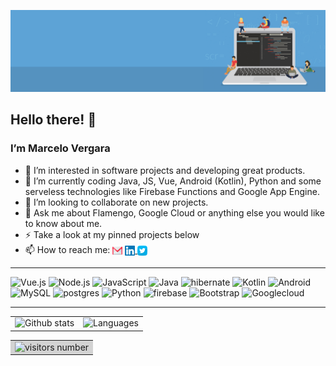 ![alt text](https://github.com/marcelorvergara/marcelorvergara/blob/main/good-programmer-banner-final.jpg)

## Hello there! :wave:

### I’m Marcelo Vergara

- 👀 I’m interested in software projects and developing great products.
- 🌱 I’m currently coding Java, JS, Vue, Android (Kotlin), Python and some serveless technologies like Firebase Functions and Google App Engine.
- 💞️ I’m looking to collaborate on new projects.
- :speech_balloon: Ask me about Flamengo, Google Cloud or anything else you would like to know about me.
- :zap: Take a look at my pinned projects below
- 📫 How to reach me: <a href="mailto:me@mvergara.net"><img src="icons/gmail.svg" alt="GmailIcon" width="16" height="16" align="center"><img/></a> <a href="https://www.linkedin.com/in/mvergara/"><img src="icons/linkedin.svg" alt="LinkedinIcon" width="16" height="16" align="center"><img/> <a href="https://twitter.com/OFlamengoFacts"><img src="icons/twitter.svg" alt="TwitterIcon" width="16" height="16" align="center"><img/></a>

***

<img alt="Vue.js" src="https://img.shields.io/badge/Vue.js-gray?style=for-the-badge&logo=vue.js"/> <img alt="Node.js" src="https://img.shields.io/badge/Node.js-gray?style=for-the-badge&logo=node.js"/> <img alt="JavaScript" src="https://img.shields.io/badge/JavaScript-gray?style=for-the-badge&logo=javascript"/>  <img alt="Java" src="https://img.shields.io/badge/Java-gray?style=for-the-badge&logo=java&logoColor=E96420"/> <img alt="hibernate" src="https://img.shields.io/badge/Hibernate-gray?style=for-the-badge&logo=hibernate"/> <img alt="Kotlin" src="https://img.shields.io/badge/Kotlin-gray?style=for-the-badge&logo=kotlin"/> <img alt="Android" src="https://img.shields.io/badge/Android-gray?style=for-the-badge&logo=android"/> <img alt="MySQL" src="https://img.shields.io/badge/MySQL-gray?style=for-the-badge&logo=mysql&logoColor=lightblue"/> <img alt="postgres" src="https://img.shields.io/badge/postgres-grey?style=for-the-badge&logo=postgresql"/> <img alt="Python" src="https://img.shields.io/badge/Python-gray?style=for-the-badge&logo=python"/> <img alt="firebase" src="https://img.shields.io/badge/Firebase-gray?style=for-the-badge&logo=firebase"/> <img alt="Bootstrap" src="https://img.shields.io/badge/Bootstrap-gray?style=for-the-badge&logo=bootstrap"/> <img alt="Googlecloud" src="https://img.shields.io/badge/Googlecloud-gray?style=for-the-badge&logo=google%20cloud"/> 

---

<table style="vertical-align: top; border-collapse: collapse; border:0; text-decoration:none; outline:none">
    <tr>
        <td>
            <img width="433" alt="Github stats" src="https://github-readme-stats.vercel.app/api?username=marcelorvergara&count_private=true&show_icons=true&theme=onedark"/> 
        </td>    
        <td>
            <img width="280" src="https://github-readme-stats.vercel.app/api/top-langs/?username=marcelorvergara&langs_count=10&layout=compact&theme=onedark" height="220" alt="Languages" />
        </td>
    </tr>
</table>

<table>
    <tr>
        <td colspan="2" style="text-align: center; background-color: lightgray">
            <img src="https://visitor-badge.laobi.icu/badge?page_id=marcelorvergara.marcelorvergara" alt="visitors number"/>
        </td>
    </tr>
</table>


